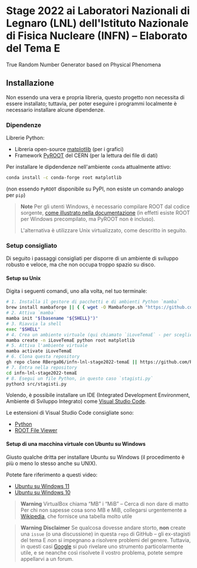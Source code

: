 # Stage 2022 ai Laboratori Nazionali di Legnaro (LNL) dell'Istituto Nazionale di Fisica Nucleare (INFN) – Elaborato del Tema E

True Random Number Generator based on Physical Phenomena

## Installazione

Non essendo una vera e propria libreria, questo progetto non necessita di essere installato; tuttavia, per poter eseguire i programmi localmente è necessario installare alcune dipendenze.

### Dipendenze

Librerie Python:

* Libreria open-source [matplotlib](https://matplotlib.org/) (per i grafici)
* Framework [PyROOT](https://root.cern/) del CERN (per la lettura dei file di dati)

Per installare le dipdendenze nell'ambiente `conda` attualmente attivo:

```bash
conda install -c conda-forge root matplotlib
```

(non essendo `PyROOT` disponibile su PyPI, non esiste un comando analogo per `pip`)

> **Note**
> Per gli utenti Windows, è necessario compilare ROOT dal codice sorgente, [come illustrato nella documentazione](https://root.cern/install/#build-from-source) (in effetti esiste ROOT per Windows precompilato, ma PyROOT non è incluso).
>
> L'alternativa è utilizzare Unix virtualizzato, come descritto in seguito.

### Setup consigliato

Di seguito i passaggi consigliati per disporre di un ambiente di sviluppo robusto e veloce, ma che non occupa troppo spazio su disco.

#### Setup su Unix

Digita i seguenti comandi, uno alla volta, nel tuo terminale:

```bash
# 1. Installa il gestore di pacchetti e di ambienti Python `mamba`
brew install mambaforge || { { wget -O Mambaforge.sh "https://github.com/conda-forge/miniforge/releases/latest/download/Mambaforge-$(uname)-$(uname -m).sh" || curl -fsSLo Mambaforge.sh "https://github.com/conda-forge/miniforge/releases/latest/download/Mambaforge-MacOSX-$(uname -m).sh" ; } && bash Mambaforge.sh -b; }
# 2. Attiva `mamba`
mamba init "$(basename "${SHELL}")"
# 3. Riavvia la shell
exec "$SHELL"
# 4. Crea un ambiente virtuale (qui chiamato `iLoveTemaE` - per scegliere un altro nome, semplicemente digitarlo al posto di `iLoveTemaE`)
mamba create -n iLoveTemaE python root matplotlib
# 5. Attiva l'ambiente virtuale
mamba activate iLoveTemaE
# 6. Clona questa repository
gh repo clone RBerga06/infn-lnl-stage2022-temaE || https://github.com/RBerga06/infn-lnl-stage2022-temaE.git
# 7. Entra nella repository
cd infn-lnl-stage2022-temaE
# 8. Esegui un file Python, in questo caso `stagisti.py`
python3 src/stagisti.py
```

Volendo, è possibile installare un IDE (Integrated Development Environment, Ambiente di Sviluppo Integrato) come [Visual Studio Code](https://code.visualstudio.com/).

Le estensioni di Visual Studio Code consigliate sono:

* [Python](https://marketplace.visualstudio.com/items?itemName=ms-python.python)
* [ROOT File Viewer](https://marketplace.visualstudio.com/items?itemName=albertopdrf.root-file-viewer)

#### Setup di una macchina virtuale con Ubuntu su Windows

Giusto qualche dritta per installare Ubuntu su Windows (il procedimento è più o meno lo stesso anche su UNIX).

Potete fare riferimento a questi video:

* [Ubuntu su Windows 11](https://youtu.be/v1JVqd8M3Yc)
* [Ubuntu su Windows 10](https://youtu.be/x5MhydijWmc)

> **Warning**
> VirtualBox chiama “MB” i “MiB” – Cerca di non dare di matto
> Per chi non sapesse cosa sono MB e MiB, collegarsi urgentemente a [Wikipedia](https://it.wikipedia.org/wiki/Bit), che fornisce una tabella molto utile

> **Warning**
> **Disclaimer**
> Se qualcosa dovesse andare storto, **non** create una `issue` (o una discussione) in questa `repo` di GitHub – gli ex-stagisti del tema E *non* si impegnano a risolvere problemi del genere.
> Tuttavia, in questi casi [Google](https://www.google.com) si può rivelare uno strumento particolarmente utile, e se neanche così risolvete il vostro problema, potete sempre appellarvi a un forum.
